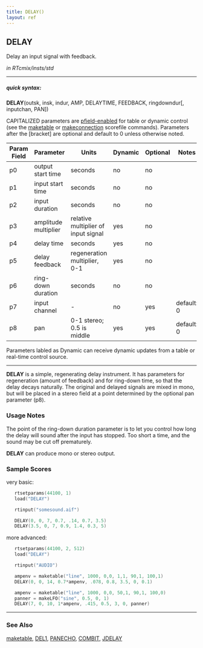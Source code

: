 ```yaml
---
title: DELAY()
layout: ref
---
```


## DELAY

Delay an input signal with feedback.

*in RTcmix/insts/std*  
  

-----

##### quick syntax:

**DELAY**(outsk, insk, indur, AMP, DELAYTIME, FEEDBACK, ringdowndur\[,
inputchan, PAN\])

CAPITALIZED parameters are [pfield-enabled](pfield-enabled.html) for
table or dynamic control (see the
[maketable](../scorefile/maketable.html) or
[makeconnection](../scorefile/makeconnection.html) scorefile
commands). Parameters after the \[bracket\] are optional and default to
0 unless otherwise noted.


Param Field	| Parameter | Units | Dynamic | Optional | Notes
----------- | --------- | ----- | -------- | --------- | ---------
p0 | output start time | seconds | no | no | 
p1 | input start time | seconds | no | no | 
p2 | input duration | seconds | no | no | 
p3 | amplitude multiplier | relative multiplier of input signal | yes | no | 
p4 | delay time | seconds | yes | no | 
p5 | delay feedback | regeneration multiplier, 0-1 | yes | no | 
p6 | ring-down duration | seconds | no | no | 
p7 | input channel |  -  | no | yes | default: 0 | 
p8 | pan | 0-1 stereo; 0.5 is middle | yes | yes | default: 0 | 


Parameters labled as Dynamic can receive dynamic updates from a table or real-time control source.

-----

  
**DELAY** is a simple, regenerating delay instrument. It has parameters
for regeneration (amount of feedback) and for ring-down time, so that
the delay decays naturally. The original and delayed signals are mixed
in mono, but will be placed in a stereo field at a point determined by
the optional pan parameter (p8).

### Usage Notes

The point of the ring-down duration parameter is to let you control how
long the delay will sound after the input has stopped. Too short a time,
and the sound may be cut off prematurely.

**DELAY** can produce mono or stereo output.

### Sample Scores

very basic:

```cpp
   rtsetparams(44100, 1)
   load("DELAY")

   rtinput("somesound.aif")

   DELAY(0, 0, 7, 0.7, .14, 0.7, 3.5)
   DELAY(3.5, 0, 7, 0.9, 1.4, 0.3, 5)
```

  
  
more advanced:

```cpp
   rtsetparams(44100, 2, 512)
   load("DELAY")

   rtinput("AUDIO")

   ampenv = maketable("line", 1000, 0,0, 1,1, 90,1, 100,1)
   DELAY(0, 0, 14, 0.7*ampenv, .078, 0.8, 3.5, 0, 0.1)

   ampenv = maketable("line", 1000, 0,0, 50,1, 90,1, 100,0)
   panner = makeLFO("sine", 0.5, 0, 1)
   DELAY(7, 0, 10, 1*ampenv, .415, 0.5, 3, 0, panner)
```

  

-----

### See Also

[maketable](../scorefile/maketable.html), [DEL1](DEL1.html),
[PANECHO](PANECHO.html), [COMBIT](COMBIT.html), [JDELAY](JDELAY.html)
